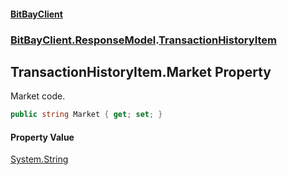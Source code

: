 #### [BitBayClient](./index.md 'index')
### [BitBayClient.ResponseModel](./BitBayClient-ResponseModel.md 'BitBayClient.ResponseModel').[TransactionHistoryItem](./BitBayClient-ResponseModel-TransactionHistoryItem.md 'BitBayClient.ResponseModel.TransactionHistoryItem')
## TransactionHistoryItem.Market Property
Market code.  
```csharp
public string Market { get; set; }
```
#### Property Value
[System.String](https://docs.microsoft.com/en-us/dotnet/api/System.String 'System.String')  
